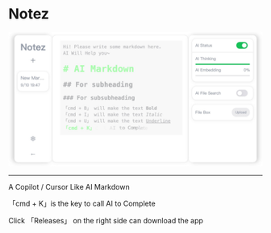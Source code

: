 # Notez

![](./assets/base.jpg)

---

A Copilot / Cursor Like AI Markdown

「cmd + K」is the key to call AI to Complete

Click 「Releases」 on the right side can download the app
